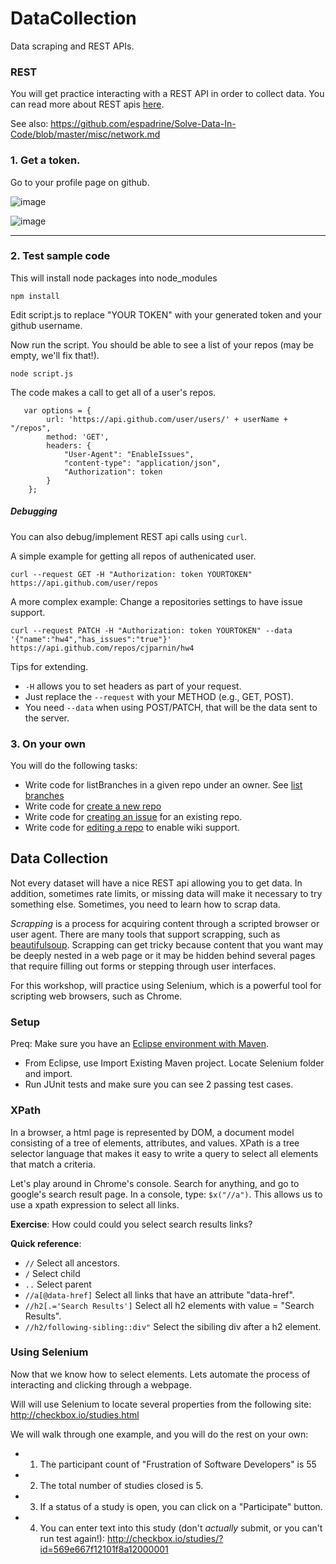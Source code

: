 # DataCollection

Data scraping and REST APIs.

### REST

You will get practice interacting with a REST API in order to collect data. You can read more about REST apis [here](https://github.com/CSC-326/Course/raw/master/Slides/RESTAPI_Frameworks.pptx).

See also: https://github.com/espadrine/Solve-Data-In-Code/blob/master/misc/network.md

### 1. Get a token. 

Go to your profile page on github.

![image](https://cloud.githubusercontent.com/assets/742934/12955762/8d8ae346-cff2-11e5-83ac-21cae5dc8531.png)

![image](https://cloud.githubusercontent.com/assets/742934/12955783/a741d0b0-cff2-11e5-9f95-4cfebe421756.png)

<hr/>

### 2. Test sample code

This will install node packages into node_modules

```
npm install
```

Edit script.js to replace "YOUR TOKEN" with your generated token and your github username.

Now run the script. You should be able to see a list of your repos (may be empty, we'll fix that!).

```
node script.js
```

The code makes a call to get all of a user's repos.

```
   var options = {
		url: 'https://api.github.com/user/users/' + userName + "/repos",
		method: 'GET',
		headers: {
			"User-Agent": "EnableIssues",
			"content-type": "application/json",
			"Authorization": token
		}
	};
```

##### Debugging

You can also debug/implement REST api calls using `curl`. 

A simple example for getting all repos of authenicated user.

```
curl --request GET -H "Authorization: token YOURTOKEN" https://api.github.com/user/repos

```

A more complex example: Change a repositories settings to have issue support.

```
curl --request PATCH -H "Authorization: token YOURTOKEN" --data '{"name":"hw4","has_issues":"true"}' https://api.github.com/repos/cjparnin/hw4
```

Tips for extending.

* `-H` allows you to set headers as part of your request.
* Just replace the `--request` with your METHOD (e.g., GET, POST). 
* You need `--data` when using POST/PATCH, that will be the data sent to the server.

### 3. On your own

You will do the following tasks:

* Write code for listBranches in a given repo under an owner. See [list branches](https://developer.github.com/v3/repos/#list-branches)
* Write code for [create a new repo](https://developer.github.com/v3/repos/#create)
* Write code for [creating an issue](https://developer.github.com/v3/issues/#create-an-issue) for an existing repo.
* Write code for [editing a repo](https://developer.github.com/v3/repos/#edit) to enable wiki support.




## Data Collection

Not every dataset will have a nice REST api allowing you to get data. In addition, sometimes rate limits, or missing data will make it necessary to try something else. Sometimes, you need to learn how to scrap data.

*Scrapping* is a process for acquiring content through a scripted browser or user agent. There are many tools that support scrapping, such as [beautifulsoup](http://web.stanford.edu/~zlotnick/TextAsData/Web_Scraping_with_Beautiful_Soup.html). Scrapping can get tricky because content that you want may be deeply nested in a web page or it may be hidden behind several pages that require filling out forms or stepping through user interfaces.

For this workshop, will practice using Selenium, which is a powerful tool for scripting web browsers, such as Chrome.

### Setup

Preq: Make sure you have an [Eclipse environment with Maven](https://github.com/REU-SOS/EngineeringBasics).

* From Eclipse, use Import Existing Maven project. Locate Selenium folder and import.
* Run JUnit tests and make sure you can see 2 passing test cases.

### XPath

In a browser, a html page is represented by DOM, a document model consisting of a tree of elements, attributes, and values. XPath is a tree selector language that makes it easy to write a query to select all elements that match a criteria.

Let's play around in Chrome's console.  Search for anything, and go to google's search result page.  In a console, type: `$x("//a")`. This allows us to use a xpath expression to select all links.

**Exercise**: How could could you select search results links?

**Quick reference**:

* `//` Select all ancestors.
* `/` Select child
* `..` Select parent
* `//a[@data-href]` Select all links that have an attribute "data-href".
* `//h2[.='Search Results']` Select all h2 elements with value = "Search Results".
* `//h2/following-sibling::div"` Select the sibiling div after a h2 element.

### Using Selenium

Now that we know how to select elements. Lets automate the process of interacting and clicking through a webpage.

Will will use Selenium to locate several properties from the following site: http://checkbox.io/studies.html

We will walk through one example, and you will do the rest on your own:

* 1. The participant count of "Frustration of Software Developers" is 55
* 2. The total number of studies closed is 5.
* 3. If a status of a study is open, you can click on a "Participate" button.
* 4. You can enter text into this study (don't *actually* submit, or you can't run test again!): http://checkbox.io/studies/?id=569e667f12101f8a12000001
